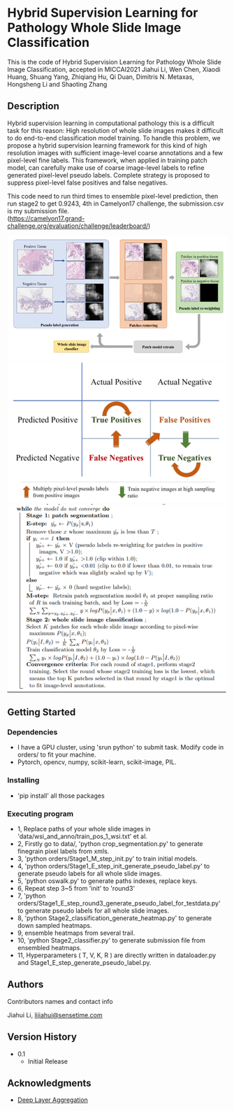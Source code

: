 # Hybrid Supervision Learning for Pathology Whole Slide Image Classification

This is the code of 
Hybrid Supervision Learning for Pathology Whole Slide Image Classification, accepted in MICCAI2021
Jiahui Li, Wen Chen, Xiaodi Huang, Shuang Yang, Zhiqiang Hu, Qi Duan, Dimitris N. Metaxas, Hongsheng Li and Shaoting Zhang


## Description

Hybrid supervision learning in computational pathology this is a difficult task for this reason:
High resolution of whole slide images makes it difficult to do end-to-end
classification model training. To handle this problem, we
propose a hybrid supervision learning framework for this kind of high resolution images with sufficient image-level coarse annotations and a few
pixel-level fine labels. This framework, when applied in training patch
model, can carefully make use of coarse image-level labels to refine generated pixel-level pseudo labels. Complete strategy is proposed to suppress
pixel-level false positives and false negatives.

This code need to run third times to ensemble pixel-level prediction, then run stage2 to 
get 0.9243, 4th in Camelyon17 challenge, the submission.csv is my submission file.  
(https://camelyon17.grand-challenge.org/evaluation/challenge/leaderboard/)

![alt text](git_shows/pipeline.png)
![alt text](git_shows/strategy.png)
![alt text](git_shows/formula.png)

## Getting Started

### Dependencies

* I have a GPU cluster, using 'srun python' to submit task. Modify code in orders/ to fit your machine.
* Pytorch, opencv, numpy, scikit-learn, scikit-image, PIL. 

### Installing

* 'pip install' all those packages 

### Executing program

* 1,  Replace paths of your whole slide images in 'data/wsi_and_anno/train_pos_1_wsi.txt' et al.
* 2,  Firstly go to data/, 'python crop_segmentation.py' to generate finegrain pixel labels from xmls.
* 3,  'python orders/Stage1_M_step_init.py' to train initial models.
* 4,  'python orders/Stage1_E_step_init_generate_pseudo_label.py' to generate pseudo labels for all whole slide images.
* 5,  'python oswalk.py' to generate paths indexes, replace keys.
* 6,  Repeat step 3~5 from 'init' to 'round3'
* 7,  'python orders/Stage1_E_step_round3_generate_pseudo_label_for_testdata.py' to generate pseudo labels for all whole slide images.
* 8,  'python Stage2_classification_generate_heatmap.py' to generate down sampled heatmaps.
* 9,  ensemble heatmaps from several trail.
* 10, 'python Stage2_classifier.py' to generate submission file from ensembled heatmaps.
* 11, Hyperparameters ( T, V, K, R ) are directly written in dataloader.py and Stage1_E_step_generate_pseudo_label.py.

## Authors

Contributors names and contact info

Jiahui Li, lijiahui@sensetime.com

## Version History

* 0.1
    * Initial Release

## Acknowledgments
* [Deep Layer Aggregation](https://github.com/ucbdrive/dla)


